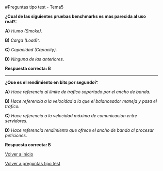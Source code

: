 #Preguntas tipo test - Tema5


**¿Cual de las siguientes pruebas benchmarks es mas parecida al uso real?:**

**A)** *Humo (Smoke).*


**B)** *Carga (Load):.*


**C)** *Capacidad (Capacity).*


**D)** *Ninguna de las anteriores.*


**Respuesta correcta: B**

****

**¿Que es el rendimiento en bits por segundo?:**

**A)** *Hace referencia al limite de trafico soportado por el ancho de banda.*


**B)** *Hace referencia a la velocidad a la que el balanceador maneja y pasa el tráfico.*


**C)** *Hace referencia a la velocidad máxima de comunicacion entre servidores.*


**D)** *Hace referencia rendimiento que ofrece el ancho de banda al procesar peticiones.*


**Respuesta correcta: B**


[Volver a inicio](../../../)

[Volver a preguntas tipo test](../../../Preguntas_Test)

